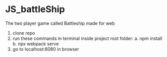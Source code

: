 # JS_battleShip

The two player game called Battleship made for web

1. clone repo
2. run these commands in terminal inside project root folder:
   a. npm install
   b. npx webpack serve
3. go to localhost:8080 in browser
